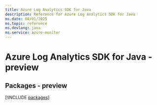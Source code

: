 ```yaml
---
title: Azure Log Analytics SDK for Java
description: Reference for Azure Log Analytics SDK for Java
ms.date: 08/01/2025
ms.topic: reference
ms.devlang: java
ms.service: azure-monitor
---
```

# Azure Log Analytics SDK for Java - preview
## Packages - preview
[!INCLUDE [packages](log-analytics-index.md)]